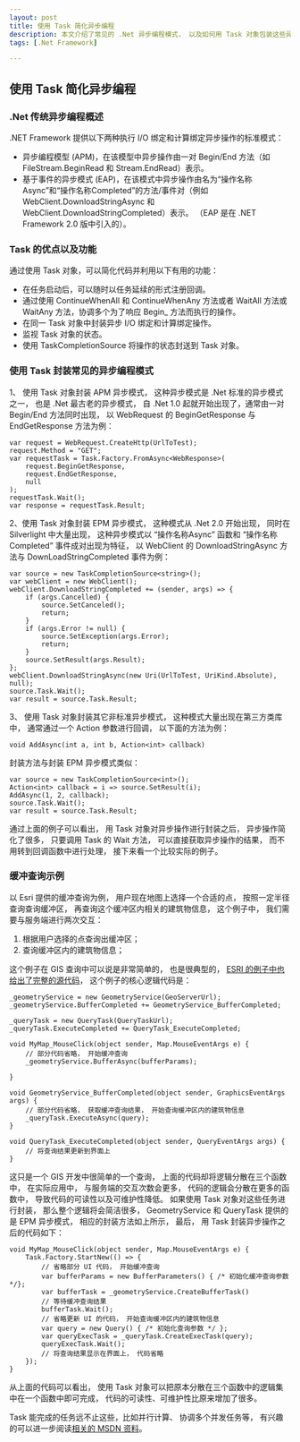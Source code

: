 ```yaml
---
layout: post
title: 使用 Task 简化异步编程
description: 本文介绍了常见的 .Net 异步编程模式， 以及如何用 Task 对象包装这些异步编程模式， 并给出了一个使用 Task 对象包装异步操作， 简化代码的例子。
tags: [.Net Framework]

---
```

## 使用 Task 简化异步编程

### .Net 传统异步编程概述

.NET Framework 提供以下两种执行 I/O 绑定和计算绑定异步操作的标准模式：

* 异步编程模型 (APM)，在该模型中异步操作由一对 Begin/End 方法（如 FileStream.BeginRead 和 Stream.EndRead）表示。 
* 基于事件的异步模式 (EAP)，在该模式中异步操作由名为“操作名称Async”和“操作名称Completed”的方法/事件对（例如 WebClient.DownloadStringAsync 和 WebClient.DownloadStringCompleted）表示。 （EAP 是在 .NET Framework 2.0 版中引入的）。

### Task 的优点以及功能

通过使用 Task 对象，可以简化代码并利用以下有用的功能：

* 在任务启动后，可以随时以任务延续的形式注册回调。 
* 通过使用 ContinueWhenAll 和 ContinueWhenAny 方法或者 WaitAll 方法或 WaitAny 方法，协调多个为了响应 Begin_ 方法而执行的操作。 
* 在同一 Task 对象中封装异步 I/O 绑定和计算绑定操作。 
* 监视 Task 对象的状态。 
* 使用 TaskCompletionSource 将操作的状态封送到 Task 对象。

### 使用 Task 封装常见的异步编程模式

1、 使用 Task 对象封装 APM 异步模式， 这种异步模式是 .Net 标准的异步模式之一， 也是 .Net 最古老的异步模式， 自 .Net 1.0 起就开始出现了，通常由一对 Begin/End 方法同时出现， 以 WebRequest 的 BeginGetResponse 与 EndGetResponse 方法为例：

    var request = WebRequest.CreateHttp(UrlToTest);
    request.Method = "GET";
    var requestTask = Task.Factory.FromAsync<WebResponse>(
        request.BeginGetResponse,
        request.EndGetResponse,
        null
    );
    requestTask.Wait();
    var response = requestTask.Result;

2、使用 Task 对象封装 EPM 异步模式， 这种模式从 .Net 2.0 开始出现， 同时在 Silverlight 中大量出现， 这种异步模式以 “操作名称Async” 函数和 “操作名称Completed” 事件成对出现为特征， 以 WebClient 的 DownloadStringAsync 方法与 DownLoadStringCompleted 事件为例：

    var source = new TaskCompletionSource<string>();
    var webClient = new WebClient();
    webClient.DownloadStringCompleted += (sender, args) => {
        if (args.Cancelled) {
            source.SetCanceled();
            return;
        }
        if (args.Error != null) {
            source.SetException(args.Error);
            return;
        }
        source.SetResult(args.Result);
    };
    webClient.DownloadStringAsync(new Uri(UrlToTest, UriKind.Absolute), null);
    source.Task.Wait();
    var result = source.Task.Result;

3、 使用 Task 对象封装其它非标准异步模式， 这种模式大量出现在第三方类库中， 通常通过一个 Action 参数进行回调， 以下面的方法为例：

    void AddAsync(int a, int b, Action<int> callback)

封装方法与封装 EPM 异步模式类似：

    var source = new TaskCompletionSource<int>();
    Action<int> callback = i => source.SetResult(i);
    AddAsync(1, 2, callback);
    source.Task.Wait();
    var result = source.Task.Result;

通过上面的例子可以看出， 用 Task 对象对异步操作进行封装之后， 异步操作简化了很多， 只要调用 Task 的 Wait 方法， 可以直接获取异步操作的结果， 而不用转到回调函数中进行处理， 接下来看一个比较实际的例子。

### 缓冲查询示例

以 Esri 提供的缓冲查询为例， 用户现在地图上选择一个合适的点， 按照一定半径查询查询缓冲区， 再查询这个缓冲区内相关的建筑物信息， 这个例子中， 我们需要与服务端进行两次交互：

1. 根据用户选择的点查询出缓冲区；
2. 查询缓冲区内的建筑物信息；

这个例子在 GIS 查询中可以说是非常简单的， 也是很典型的， [ESRI 的例子中也给出了完整的源代码](http://help.arcgis.com/en/webapi/silverlight/samples/start.htm#BufferQuery)， 这个例子的核心逻辑代码是：

    _geometryService = new GeometryService(GeoServerUrl);
    _geometryService.BufferCompleted += GeometryService_BufferCompleted;
     
    _queryTask = new QueryTask(QueryTaskUrl);
    _queryTask.ExecuteCompleted += QueryTask_ExecuteCompleted;
     
    void MyMap_MouseClick(object sender, Map.MouseEventArgs e) {
        // 部分代码省略， 开始缓冲查询
        _geometryService.BufferAsync(bufferParams);
     
    }
     
    void GeometryService_BufferCompleted(object sender, GraphicsEventArgs args) {
        // 部分代码省略， 获取缓冲查询结果， 开始查询缓冲区内的建筑物信息
        _queryTask.ExecuteAsync(query);
    }
     
    void QueryTask_ExecuteCompleted(object sender, QueryEventArgs args) {
        // 将查询结果更新到界面上
    }

这只是一个 GIS 开发中很简单的一个查询， 上面的代码却将逻辑分散在三个函数中， 在实际应用中， 与服务端的交互次数会更多， 代码的逻辑会分散在更多的函数中， 导致代码的可读性以及可维护性降低。 如果使用 Task 对象对这些任务进行封装， 那么整个逻辑将会简洁很多， GeometryService 和 QueryTask 提供的是 EPM 异步模式， 相应的封装方法如上所示， 最后， 用 Task 封装异步操作之后的代码如下：

    void MyMap_MouseClick(object sender, Map.MouseEventArgs e) {
        Task.Factory.StartNew(() => {
            // 省略部分 UI 代码， 开始缓冲查询
            var bufferParams = new BufferParameters() { /* 初始化缓冲查询参数 */};
            var bufferTask = _geometryService.CreateBufferTask()
            // 等待缓冲查询结果
            bufferTask.Wait();
            // 省略更新 UI 的代码， 开始查询缓冲区内的建筑物信息
            var query = new Query() { /* 初始化查询参数 */ };
            var queryExecTask = _queryTask.CreateExecTask(query);
            queryExecTask.Wait();
            // 将查询结果显示在界面上， 代码省略
        });
    }

从上面的代码可以看出， 使用 Task 对象可以把原本分散在三个函数中的逻辑集中在一个函数中即可完成， 代码的可读性、可维护性比原来增加了很多。

Task 能完成的任务远不止这些，比如并行计算、 协调多个并发任务等， 有兴趣的可以进一步阅读[相关的 MSDN 资料](http://msdn.microsoft.com/zh-cn/library/dd997405.aspx)。